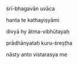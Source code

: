 śrī-bhagavān uvāca

hanta te kathayiṣyāmi

divyā hy ātma-vibhūtayaḥ

prādhānyataḥ kuru-śreṣṭha

nāsty anto vistarasya me